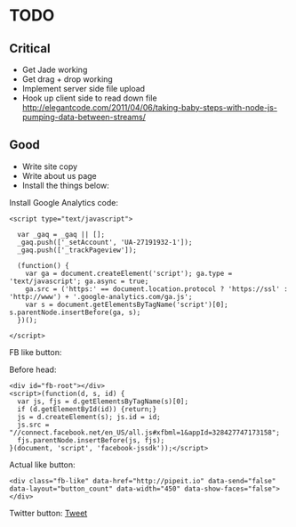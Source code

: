 TODO
====

Critical
--------
* Get Jade working
* Get drag + drop working
* Implement server side file upload
* Hook up client side to read down file http://elegantcode.com/2011/04/06/taking-baby-steps-with-node-js-pumping-data-between-streams/

Good
----
* Write site copy
* Write about us page
* Install the things below:

Install Google Analytics code:

    <script type="text/javascript">

      var _gaq = _gaq || [];
      _gaq.push(['_setAccount', 'UA-27191932-1']);
      _gaq.push(['_trackPageview']);

      (function() {
        var ga = document.createElement('script'); ga.type = 'text/javascript'; ga.async = true;
        ga.src = ('https:' == document.location.protocol ? 'https://ssl' : 'http://www') + '.google-analytics.com/ga.js';
        var s = document.getElementsByTagName('script')[0]; s.parentNode.insertBefore(ga, s);
      })();

    </script>

FB like button:

Before head:

    <div id="fb-root"></div>
    <script>(function(d, s, id) {
      var js, fjs = d.getElementsByTagName(s)[0];
      if (d.getElementById(id)) {return;}
      js = d.createElement(s); js.id = id;
      js.src = "//connect.facebook.net/en_US/all.js#xfbml=1&appId=328427747173158";
      fjs.parentNode.insertBefore(js, fjs);
    }(document, 'script', 'facebook-jssdk'));</script>

Actual like button:

    <div class="fb-like" data-href="http://pipeit.io" data-send="false" data-layout="button_count" data-width="450" data-show-faces="false"></div>

Twitter button:
    <a href="https://twitter.com/share" class="twitter-share-button" data-url="http://pipeit.io" data-text="pipeit.io: Send your files over the series of tubes! via @dickeytk @whatgoodisaroad" data-count="horizontal" data-related="dickeytk:whatgoodisaroad">Tweet</a><script type="text/javascript" src="//platform.twitter.com/widgets.js"></script>
